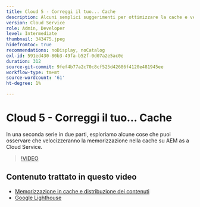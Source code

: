 ```yaml
---
title: Cloud 5 - Correggi il tuo... Cache
description: Alcuni semplici suggerimenti per ottimizzare la cache e velocizzare il sito
version: Cloud Service
role: Admin, Developer
level: Intermediate
thumbnail: 343475.jpeg
hidefromtoc: true
recommendations: noDisplay, noCatalog
exl-id: 591ed430-80b3-49fa-b52f-0d07a2e5ac0e
duration: 312
source-git-commit: 9fef4b77a2c70c8cf525d42686f4120e481945ee
workflow-type: tm+mt
source-wordcount: '61'
ht-degree: 1%

---
```


# Cloud 5 - Correggi il tuo... Cache

In una seconda serie in due parti, esploriamo alcune cose che puoi osservare che velocizzeranno la memorizzazione nella cache su AEM as a Cloud Service.

>[!VIDEO](https://video.tv.adobe.com/v/343475?quality=12&learn=on)

## Contenuto trattato in questo video

+ [Memorizzazione in cache e distribuzione dei contenuti](https://experienceleague.adobe.com/docs/experience-manager-cloud-service/content/implementing/content-delivery/caching.html?lang=it)
+ [Google Lighthouse](https://developers.google.com/web/tools/lighthouse)
